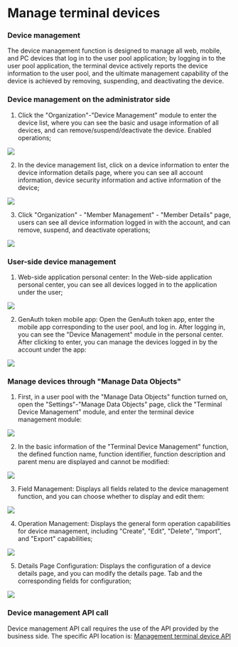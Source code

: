 # Manage terminal devices

<LastUpdated/>

### Device management

The device management function is designed to manage all web, mobile, and PC devices that log in to the user pool application; by logging in to the user pool application, the terminal device actively reports the device information to the user pool, and the ultimate management capability of the device is achieved by removing, suspending, and deactivating the device.

### Device management on the administrator side

1. Click the "Organization"-"Device Management" module to enter the device list, where you can see the basic and usage information of all devices, and can remove/suspend/deactivate the device. Enabled operations;

<img src="../images/device-list.png" style="display:block;margin: 0 auto;">

2. In the device management list, click on a device information to enter the device information details page, where you can see all account information, device security information and active information of the device;

<img src="../images/device-detail.png" style="display:block;margin: 0 auto;">

3. Click "Organization" - "Member Management" - "Member Details" page, users can see all device information logged in with the account, and can remove, suspend, and deactivate operations;

<img src="../images/user-device-list.png" style="display:block;margin: 0 auto;">

### User-side device management

1. Web-side application personal center: In the Web-side application personal center, you can see all devices logged in to the application under the user;

<img src="../images/web-profile-device.png" style="display:block;margin: 0 auto;">

2. GenAuth token mobile app: Open the GenAuth token app, enter the mobile app corresponding to the user pool, and log in. After logging in, you can see the "Device Management" module in the personal center. After clicking to enter, you can manage the devices logged in by the account under the app:

<img src="../images/mobile-profile-device.png" style="display:block;margin: 0 auto;">

### Manage devices through "Manage Data Objects"

1. First, in a user pool with the "Manage Data Objects" function turned on, open the "Settings"-"Manage Data Objects" page, click the "Terminal Device Management" module, and enter the terminal device management module:

<img src="../images/model-list.png" style="display:block;margin: 0 auto;">

2. In the basic information of the "Terminal Device Management" function, the defined function name, function identifier, function description and parent menu are displayed and cannot be modified:

<img src="../images/model-device-basic-setting.png" style="display:block;margin: 0 auto;">

3. Field Management: Displays all fields related to the device management function, and you can choose whether to display and edit them:

<img src="../images/model-device-fields-setting.png" style="display:block;margin: 0 auto;">

4. Operation Management: Displays the general form operation capabilities for device management, including "Create", "Edit", "Delete", "Import", and "Export" capabilities;

<img src="../images/model-device-operation-setting.png" style="display:block;margin: 0 auto;">

5. Details Page Configuration: Displays the configuration of a device details page, and you can modify the details page. Tab and the corresponding fields for configuration;

<img src="../images/model-device-detail-setting.png" style="display:block;margin: 0 auto;">

### Device management API call

Device management API call requires the use of the API provided by the business side. The specific API location is: [Management terminal device API](https://console.genauth.ai/openapi/v3/management/#tag/%E7%AE%A1%E7%90%86%E7%BB%88%E7%AB%AF%E8%AE%BE%E5%A4%87/API%20%E5%88%97%E8%A1%A8)
